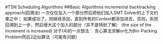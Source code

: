 #TSN Scheduling Algorithms
##Basic Algorithms
incremental backtracking approach(回溯法)
一次仅仅加入一个部分然后把他们加入SMT Solver的上下文约束之中；
如果成功了，则继续添加，直到所有的Context都添加进去，否则，失败回溯到上一步，然后增大这个加入的部分（并不是特别了解）
(the size of the increment is increased)
对于(4)的一点想法：
贪心算法求解or化为Bin-Packing Problem然后2近似算法（可能有问题）